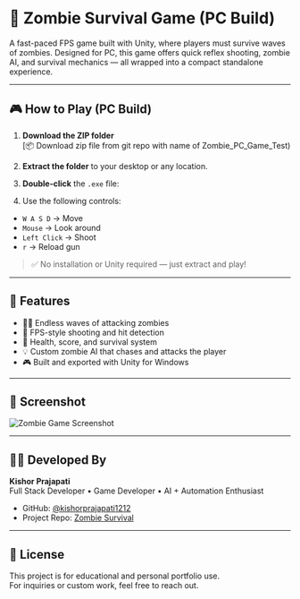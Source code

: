 # 🧟 Zombie Survival Game (PC Build)

A fast-paced FPS game built with Unity, where players must survive waves of zombies. Designed for PC, this game offers quick reflex shooting, zombie AI, and survival mechanics — all wrapped into a compact standalone experience.

---

## 🎮 How to Play (PC Build)

1. **Download the ZIP folder**  
   [📦 Download zip file from git repo with name of Zombie_PC_Game_Test)

2. **Extract the folder** to your desktop or any location.

3. **Double-click** the `.exe` file:


4. Use the following controls:
- `W A S D` → Move
- `Mouse` → Look around
- `Left Click` → Shoot
- `r` → Reload gun

> ✅ No installation or Unity required — just extract and play!

---

## 🧠 Features

- 🧟‍♂️ Endless waves of attacking zombies
- 🔫 FPS-style shooting and hit detection
- 🎯 Health, score, and survival system
- 💡 Custom zombie AI that chases and attacks the player
- 🎮 Built and exported with Unity for Windows

---

## 📸 Screenshot

![Zombie Game Screenshot](https://raw.githubusercontent.com/kishorprajapati1212/Screen_Shot/refs/heads/main/website_ss/Zombie_game/Start_zombie.png)

---

## 👨‍💻 Developed By

**Kishor Prajapati**  
Full Stack Developer • Game Developer • AI + Automation Enthusiast

- GitHub: [@kishorprajapati1212](https://github.com/kishorprajapati1212)
- Project Repo: [Zombie Survival](https://github.com/kishorprajapati1212/zombie_survival.git)

---

## 📄 License

This project is for educational and personal portfolio use.  
For inquiries or custom work, feel free to reach out.
